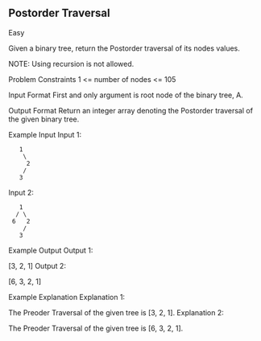 ## Postorder Traversal

Easy

Given a binary tree, return the Postorder traversal of its nodes values.

NOTE: Using recursion is not allowed.

Problem Constraints
 1 <= number of nodes <= 105

Input Format
First and only argument is root node of the binary tree, A.

Output Format
Return an integer array denoting the Postorder traversal of the given binary tree.

Example Input
Input 1:
```
   1
    \
     2
    /
   3
```
Input 2:

```
   1
  / \
 6   2
    /
   3
```

Example Output
Output 1:

 [3, 2, 1]
Output 2:

 [6, 3, 2, 1]


Example Explanation
Explanation 1:

 The Preoder Traversal of the given tree is [3, 2, 1].
Explanation 2:

 The Preoder Traversal of the given tree is [6, 3, 2, 1].
